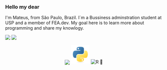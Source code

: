 ### Hello my dear

I'm Mateus, from São Paulo, Brazil. I´m a Bussiness adminstration student at USP and a member of FEA.dev. My goal here is to learn more about programming and share my knowlogy. 

<div> <a href="https://github.com/pamiomateus" target="_blank"><img src="https://img.shields.io/badge/GitHub-100000?style=for-the-badge&logo=github&logoColor=white" target="_blank"></a>
<a href="https://instagram.com/pamio_mateus" target="_blank"><img src="https://img.shields.io/badge/Instagram-E4405F?style=for-the-badge&logo=instagram&logoColor=white" target="_blank"></a>





<p align="center">

<img align="center" src="http://github-profile-summary-cards.vercel.app/api/cards/most-commit-language?username=pamiomateus&theme=2077" height="150em" />

<img src="https://raw.githubusercontent.com/teamedwardforever/Readme-Generator/71f25dd8b98329b168142a6b782a107b75eab178/svg/Skills/Languages/python-original.svg" alt="Python" width="60" height="60"/>
<img src="https://www.r-project.org/logo/Rlogo.png" alt="R" width="60" height="60"/> 🗿
</p>



